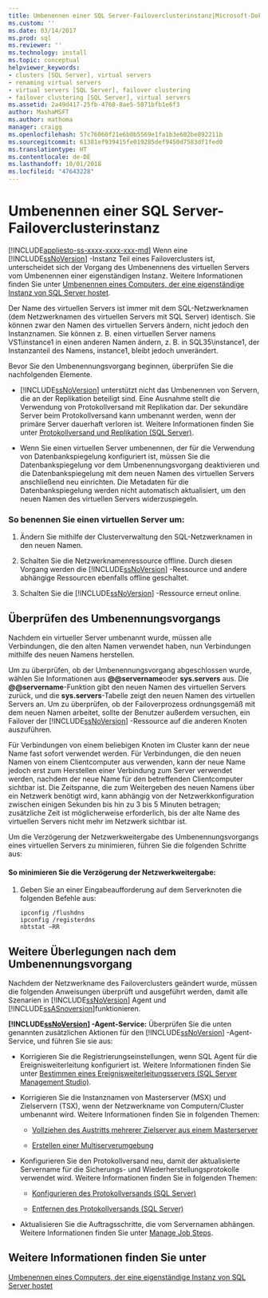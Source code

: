 ```yaml
---
title: Umbenennen einer SQL Server-Failoverclusterinstanz|Microsoft-Dokumente
ms.custom: ''
ms.date: 03/14/2017
ms.prod: sql
ms.reviewer: ''
ms.technology: install
ms.topic: conceptual
helpviewer_keywords:
- clusters [SQL Server], virtual servers
- renaming virtual servers
- virtual servers [SQL Server], failover clustering
- failover clustering [SQL Server], virtual servers
ms.assetid: 2a49d417-25fb-4760-8ae5-5871bfb1e6f3
author: MashaMSFT
ms.author: mathoma
manager: craigg
ms.openlocfilehash: 57c76060f21e6b0b5569e1fa1b3e602be892211b
ms.sourcegitcommit: 61381ef939415fe019285def9450d7583df1fed0
ms.translationtype: HT
ms.contentlocale: de-DE
ms.lasthandoff: 10/01/2018
ms.locfileid: "47643228"
---
```

# <a name="rename-a-sql-server-failover-cluster-instance"></a>Umbenennen einer SQL Server-Failoverclusterinstanz
[!INCLUDE[appliesto-ss-xxxx-xxxx-xxx-md](../../../includes/appliesto-ss-xxxx-xxxx-xxx-md.md)]
  Wenn eine [!INCLUDE[ssNoVersion](../../../includes/ssnoversion-md.md)] -Instanz Teil eines Failoverclusters ist, unterscheidet sich der Vorgang des Umbenennens des virtuellen Servers vom Umbenennen einer eigenständigen Instanz. Weitere Informationen finden Sie unter [Umbenennen eines Computers, der eine eigenständige Instanz von SQL Server hostet](../../../database-engine/install-windows/rename-a-computer-that-hosts-a-stand-alone-instance-of-sql-server.md).  
  
 Der Name des virtuellen Servers ist immer mit dem SQL-Netzwerknamen (dem Netzwerknamen des virtuellen Servers mit SQL Server) identisch. Sie können zwar den Namen des virtuellen Servers ändern, nicht jedoch den Instanznamen. Sie können z. B. einen virtuellen Server namens VS1\instance1 in einen anderen Namen ändern, z. B. in SQL35\instance1, der Instanzanteil des Namens, instance1, bleibt jedoch unverändert.  
  
 Bevor Sie den Umbenennungsvorgang beginnen, überprüfen Sie die nachfolgenden Elemente.  
  
-   [!INCLUDE[ssNoVersion](../../../includes/ssnoversion-md.md)] unterstützt nicht das Umbenennen von Servern, die an der Replikation beteiligt sind. Eine Ausnahme stellt die Verwendung von Protokollversand mit Replikation dar. Der sekundäre Server beim Protokollversand kann umbenannt werden, wenn der primäre Server dauerhaft verloren ist. Weitere Informationen finden Sie unter [Protokollversand und Replikation &#40;SQL Server&#41;](../../../database-engine/log-shipping/log-shipping-and-replication-sql-server.md).  
  
-   Wenn Sie einen virtuellen Server umbenennen, der für die Verwendung von Datenbankspiegelung konfiguriert ist, müssen Sie die Datenbankspiegelung vor dem Umbenennungsvorgang deaktivieren und die Datenbankspiegelung mit dem neuen Namen des virtuellen Servers anschließend neu einrichten. Die Metadaten für die Datenbankspiegelung werden nicht automatisch aktualisiert, um den neuen Namen des virtuellen Servers widerzuspiegeln.  
  
### <a name="to-rename-a-virtual-server"></a>So benennen Sie einen virtuellen Server um:  
  
1.  Ändern Sie mithilfe der Clusterverwaltung den SQL-Netzwerknamen in den neuen Namen.  
  
2.  Schalten Sie die Netzwerknamenressource offline. Durch diesen Vorgang werden die [!INCLUDE[ssNoVersion](../../../includes/ssnoversion-md.md)] -Ressource und andere abhängige Ressourcen ebenfalls offline geschaltet.  
  
3.  Schalten Sie die [!INCLUDE[ssNoVersion](../../../includes/ssnoversion-md.md)] -Ressource erneut online.  
  
## <a name="verify-the-renaming-operation"></a>Überprüfen des Umbenennungsvorgangs  
 Nachdem ein virtueller Server umbenannt wurde, müssen alle Verbindungen, die den alten Namen verwendet haben, nun Verbindungen mithilfe des neuen Namens herstellen.  
  
 Um zu überprüfen, ob der Umbenennungsvorgang abgeschlossen wurde, wählen Sie Informationen aus **@@servername**oder **sys.servers** aus. Die **@@servername**-Funktion gibt den neuen Namen des virtuellen Servers zurück, und die **sys.servers**-Tabelle zeigt den neuen Namen des virtuellen Servers an. Um zu überprüfen, ob der Failoverprozess ordnungsgemäß mit dem neuen Namen arbeitet, sollte der Benutzer außerdem versuchen, ein Failover der [!INCLUDE[ssNoVersion](../../../includes/ssnoversion-md.md)] -Ressource auf die anderen Knoten auszuführen.  
  
 Für Verbindungen von einem beliebigen Knoten im Cluster kann der neue Name fast sofort verwendet werden. Für Verbindungen, die den neuen Namen von einem Clientcomputer aus verwenden, kann der neue Name jedoch erst zum Herstellen einer Verbindung zum Server verwendet werden, nachdem der neue Name für den betreffenden Clientcomputer sichtbar ist. Die Zeitspanne, die zum Weitergeben des neuen Namens über ein Netzwerk benötigt wird, kann abhängig von der Netzwerkkonfiguration zwischen einigen Sekunden bis hin zu 3 bis 5 Minuten betragen; zusätzliche Zeit ist möglicherweise erforderlich, bis der alte Name des virtuellen Servers nicht mehr im Netzwerk sichtbar ist.  
  
 Um die Verzögerung der Netzwerkweitergabe des Umbenennungsvorgangs eines virtuellen Servers zu minimieren, führen Sie die folgenden Schritte aus:  
  
#### <a name="to-minimize-network-propagation-delay"></a>So minimieren Sie die Verzögerung der Netzwerkweitergabe:  
  
1.  Geben Sie an einer Eingabeaufforderung auf dem Serverknoten die folgenden Befehle aus:  
  
    ```  
    ipconfig /flushdns  
    ipconfig /registerdns  
    nbtstat –RR  
    ```  
  
## <a name="additional-considerations-after-the-renaming-operation"></a>Weitere Überlegungen nach dem Umbenennungsvorgang  
 Nachdem der Netzwerkname des Failoverclusters geändert wurde, müssen die folgenden Anweisungen überprüft und ausgeführt werden, damit alle Szenarien in [!INCLUDE[ssNoVersion](../../../includes/ssnoversion-md.md)] Agent und [!INCLUDE[ssASnoversion](../../../includes/ssasnoversion-md.md)]funktionieren.  
  
 **[!INCLUDE[ssNoVersion](../../../includes/ssnoversion-md.md)] -Agent-Service:** Überprüfen Sie die unten genannten zusätzlichen Aktionen für den [!INCLUDE[ssNoVersion](../../../includes/ssnoversion-md.md)] -Agent-Service, und führen Sie sie aus:  
  
-   Korrigieren Sie die Registrierungseinstellungen, wenn SQL Agent für die Ereignisweiterleitung konfiguriert ist. Weitere Informationen finden Sie unter [Bestimmen eines Ereignisweiterleitungsservers &#40;SQL Server Management Studio&#41;](http://msdn.microsoft.com/library/81dfcbe4-3000-4e77-99de-bf85fef63a12).  
  
-   Korrigieren Sie die Instanznamen von Masterserver (MSX) und Zielservern (TSX), wenn der Netzwerkname von Computern/Cluster umbenannt wird. Weitere Informationen finden Sie in folgenden Themen:  
  
    -   [Vollziehen des Austritts mehrerer Zielserver aus einem Masterserver](../../../ssms/agent/defect-multiple-target-servers-from-a-master-server.md)  
  
    -   [Erstellen einer Multiserverumgebung](../../../ssms/agent/create-a-multiserver-environment.md)  
  
-   Konfigurieren Sie den Protokollversand neu, damit der aktualisierte Servername für die Sicherungs- und Wiederherstellungsprotokolle verwendet wird. Weitere Informationen finden Sie in folgenden Themen:  
  
    -   [Konfigurieren des Protokollversands &#40;SQL Server&#41;](../../../database-engine/log-shipping/configure-log-shipping-sql-server.md)  
  
    -   [Entfernen des Protokollversands &#40;SQL Server&#41;](../../../database-engine/log-shipping/remove-log-shipping-sql-server.md)  
  
-   Aktualisieren Sie die Auftragsschritte, die vom Servernamen abhängen. Weitere Informationen finden Sie unter [Manage Job Steps](../../../ssms/agent/manage-job-steps.md).  
  
## <a name="see-also"></a>Weitere Informationen finden Sie unter  
 [Umbenennen eines Computers, der eine eigenständige Instanz von SQL Server hostet](../../../database-engine/install-windows/rename-a-computer-that-hosts-a-stand-alone-instance-of-sql-server.md)  
  
  
